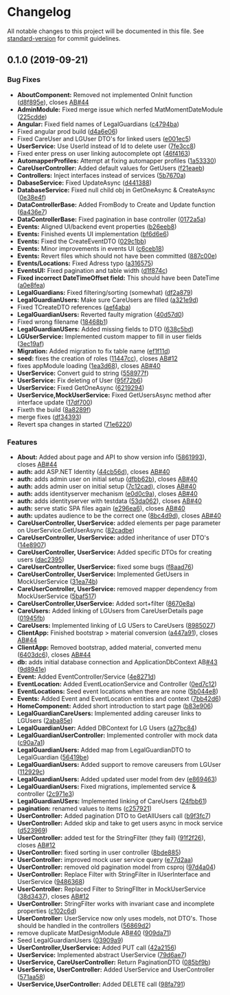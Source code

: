 # Changelog

All notable changes to this project will be documented in this file. See [standard-version](https://github.com/conventional-changelog/standard-version) for commit guidelines.

## 0.1.0 (2019-09-21)


### Bug Fixes

* **AboutComponent:** Removed not implemented OnInit function ([d8f895e](https://github.com/Brixel/Singer/commit/d8f895e)), closes [AB#44](https://github.com/Brixel/AB/issues/44)
* **AdminModule:** Fixed merge issue which nerfed MatMomentDateModule ([225cdde](https://github.com/Brixel/Singer/commit/225cdde))
* **Angular:** Fixed field names of LegalGuardians ([c4794ba](https://github.com/Brixel/Singer/commit/c4794ba))
* Fixed angular prod build ([d4a6e06](https://github.com/Brixel/Singer/commit/d4a6e06))
* Fixed CareUser and LGUser DTO's for linked users ([e001ec5](https://github.com/Brixel/Singer/commit/e001ec5))
* **UserService:** Use UserId instead of Id to delete user ([7fe3cc8](https://github.com/Brixel/Singer/commit/7fe3cc8))
* Fixed enter press on user linking autocomplete opt ([46f4163](https://github.com/Brixel/Singer/commit/46f4163))
* **AutomapperProfiles:** Attempt at fixing automapper profiles ([1a53330](https://github.com/Brixel/Singer/commit/1a53330))
* **CareUserController:** Added default values for GetUsers ([f21eaeb](https://github.com/Brixel/Singer/commit/f21eaeb))
* **Controllers:** Inject interfaces instead of services ([5b7670a](https://github.com/Brixel/Singer/commit/5b7670a))
* **DabaseService:** Fixed UpdateAsync ([d441388](https://github.com/Brixel/Singer/commit/d441388))
* **DatabaseService:** Fixed null child obj in GetOneAsync & CreateAsync ([0e38e4f](https://github.com/Brixel/Singer/commit/0e38e4f))
* **DataControllerBase:** Added FromBody to Create and Update function ([6a436e7](https://github.com/Brixel/Singer/commit/6a436e7))
* **DataControllerBase:** Fixed pagination in base controller ([0172a5a](https://github.com/Brixel/Singer/commit/0172a5a))
* **Events:** Aligned UI/backend event properties ([b26eeb8](https://github.com/Brixel/Singer/commit/b26eeb8))
* **Events:** Finished events UI implementation ([bf6d6e6](https://github.com/Brixel/Singer/commit/bf6d6e6))
* **Events:** Fixed the CreateEventDTO ([029c1bb](https://github.com/Brixel/Singer/commit/029c1bb))
* **Events:** Minor improvements in events UI ([c6ceb18](https://github.com/Brixel/Singer/commit/c6ceb18))
* **Events:** Revert files which should not have been committed ([887c00e](https://github.com/Brixel/Singer/commit/887c00e))
* **Events/Locations:** Fixed Adress typo ([a316575](https://github.com/Brixel/Singer/commit/a316575))
* **EventsUI:** Fixed pagination and table width ([d1f874c](https://github.com/Brixel/Singer/commit/d1f874c))
* **Fixed incorrect DateTimeOffset field:** This should have been DateTime ([a0e8fea](https://github.com/Brixel/Singer/commit/a0e8fea))
* **LegalGuardians:** Fixed filtering/sorting (somewhat) ([df2a879](https://github.com/Brixel/Singer/commit/df2a879))
* **LegalGuardianUsers:** Make sure CareUsers are filled ([a321e9d](https://github.com/Brixel/Singer/commit/a321e9d))
* Fixed TCreateDTO references ([aef4aba](https://github.com/Brixel/Singer/commit/aef4aba))
* **LegalGuardianUsers:** Reverted faulty migration ([40d57d0](https://github.com/Brixel/Singer/commit/40d57d0))
* Fixed wrong filename ([18468b1](https://github.com/Brixel/Singer/commit/18468b1))
* **LegalGuardianUSers:** Added missing fields to DTO ([638c5bd](https://github.com/Brixel/Singer/commit/638c5bd))
* **LGUserService:** Implemented custom mapper to fill in user fields ([3ec19af](https://github.com/Brixel/Singer/commit/3ec19af))
* **Migration:** Added migration to fix table name ([ef1f11d](https://github.com/Brixel/Singer/commit/ef1f11d))
* **seed:** fixes the creation of roles ([11447cc](https://github.com/Brixel/Singer/commit/11447cc)), closes [AB#12](https://github.com/Brixel/AB/issues/12)
* fixes appModule loading ([1ea3d68](https://github.com/Brixel/Singer/commit/1ea3d68)), closes [AB#40](https://github.com/Brixel/AB/issues/40)
* **UserService:** Convert guid to string ([558977f](https://github.com/Brixel/Singer/commit/558977f))
* **UserService:** Fix deleting of User ([95f72b6](https://github.com/Brixel/Singer/commit/95f72b6))
* **UserService:** Fixed GetOneAsync ([6219294](https://github.com/Brixel/Singer/commit/6219294))
* **UserService,MockUserService:** Fixed GetUsersAsync method after interface update ([17df700](https://github.com/Brixel/Singer/commit/17df700))
* Fixeth the build ([8a8289f](https://github.com/Brixel/Singer/commit/8a8289f))
* merge fixes ([df34393](https://github.com/Brixel/Singer/commit/df34393))
* Revert spa changes in started ([71e6220](https://github.com/Brixel/Singer/commit/71e6220))


### Features

* **About:** Added about page and API to show version info ([5861993](https://github.com/Brixel/Singer/commit/5861993)), closes [AB#44](https://github.com/Brixel/AB/issues/44)
* **auth:** add ASP.NET Identity ([44cb56d](https://github.com/Brixel/Singer/commit/44cb56d)), closes [AB#40](https://github.com/Brixel/AB/issues/40)
* **auth:** adds admin user on initial setup ([dfbb62b](https://github.com/Brixel/Singer/commit/dfbb62b)), closes [AB#40](https://github.com/Brixel/AB/issues/40)
* **auth:** adds admin user on initial setup ([7c12cad](https://github.com/Brixel/Singer/commit/7c12cad)), closes [AB#40](https://github.com/Brixel/AB/issues/40)
* **auth:** adds identityserver mechanism ([e0d0c9a](https://github.com/Brixel/Singer/commit/e0d0c9a)), closes [AB#40](https://github.com/Brixel/AB/issues/40)
* **auth:** adds identityserver with testdata ([53da062](https://github.com/Brixel/Singer/commit/53da062)), closes [AB#40](https://github.com/Brixel/AB/issues/40)
* **auth:** serve static SPA files again ([e296ea6](https://github.com/Brixel/Singer/commit/e296ea6)), closes [AB#40](https://github.com/Brixel/AB/issues/40)
* **auth:** updates audience to be the correct one ([8bc4d9d](https://github.com/Brixel/Singer/commit/8bc4d9d)), closes [AB#40](https://github.com/Brixel/AB/issues/40)
* **CareUserController, UserService:** added elements per page parameter on UserService.GetUserAsync ([82cadbe](https://github.com/Brixel/Singer/commit/82cadbe))
* **CareUserController, UserService:** added inheritance of user DTO's ([14e8907](https://github.com/Brixel/Singer/commit/14e8907))
* **CareUserController, UserService:** Added specific DTOs for creating users ([dac2395](https://github.com/Brixel/Singer/commit/dac2395))
* **CareUserController, UserService:** fixed some bugs ([f8aad76](https://github.com/Brixel/Singer/commit/f8aad76))
* **CareUserController, UserService:** Implemented GetUsers in MockUserService ([31ea74b](https://github.com/Brixel/Singer/commit/31ea74b))
* **CareUserController, UserService:** removed mapper dependency from MockUserService ([5baf517](https://github.com/Brixel/Singer/commit/5baf517))
* **CareUserController,UserService:** Added sort+filter ([8670e8a](https://github.com/Brixel/Singer/commit/8670e8a))
* **CareUsers:** Added linking of LGUsers from CareUserDetails page ([01945fb](https://github.com/Brixel/Singer/commit/01945fb))
* **CareUsers:** Implemented linking of LG USers to CareUsers ([8985027](https://github.com/Brixel/Singer/commit/8985027))
* **ClientApp:** Finished bootstrap > material conversion ([a447a91](https://github.com/Brixel/Singer/commit/a447a91)), closes [AB#44](https://github.com/Brixel/AB/issues/44)
* **ClientApp:** Removed bootstrap, added material, converted menu ([6403dc6](https://github.com/Brixel/Singer/commit/6403dc6)), closes [AB#44](https://github.com/Brixel/AB/issues/44)
* **db:** adds initial database connection and ApplicationDbContext AB[#43](https://github.com/Brixel/Singer/issues/43) ([9d8941e](https://github.com/Brixel/Singer/commit/9d8941e))
* **Event:** Added EventController/Service ([4e8271d](https://github.com/Brixel/Singer/commit/4e8271d))
* **EventLocation:** Added EventLocationService and Controller ([0ed7c12](https://github.com/Brixel/Singer/commit/0ed7c12))
* **EventLocations:** Seed event locations when there are none ([5b044e8](https://github.com/Brixel/Singer/commit/5b044e8))
* **Events:** Added Event and EventLocation entities and context ([7bb42d6](https://github.com/Brixel/Singer/commit/7bb42d6))
* **HomeComponent:** Added short introduction to start page ([b83e906](https://github.com/Brixel/Singer/commit/b83e906))
* **LegalGuardianCareUsers:** Implemented adding careuser links to LGUsers ([2aba85e](https://github.com/Brixel/Singer/commit/2aba85e))
* **LegalGuardianUser:** Added DBContext for LG Users ([a27bc84](https://github.com/Brixel/Singer/commit/a27bc84))
* **LegalGuardianUserController:** Implemented controller with mock data ([c90a7a1](https://github.com/Brixel/Singer/commit/c90a7a1))
* **LegalGuardianUsers:** Added  map from LegalGuardianDTO to LegalGuardian ([56419be](https://github.com/Brixel/Singer/commit/56419be))
* **LegalGuardianUsers:** Added support to remove careusers from LGUser ([112929c](https://github.com/Brixel/Singer/commit/112929c))
* **LegalGuardianUsers:** Added updated user model from dev ([e869463](https://github.com/Brixel/Singer/commit/e869463))
* **LegalGuardianUsers:** Fixed migrations, implemented service & controller ([2c971e3](https://github.com/Brixel/Singer/commit/2c971e3))
* **LegalGuardianUSers:** Implemented linking of CareUsers ([24fbb61](https://github.com/Brixel/Singer/commit/24fbb61))
* **pagination:** renamed values to items ([c257921](https://github.com/Brixel/Singer/commit/c257921))
* **UserController:** Added pagination DTO to GetAllUsers call ([b9f3fc7](https://github.com/Brixel/Singer/commit/b9f3fc7))
* **UserController:** Added skip and take to get users async in mock service ([d523969](https://github.com/Brixel/Singer/commit/d523969))
* **UserController:** added test for the StringFilter (they fail) ([91f2f26](https://github.com/Brixel/Singer/commit/91f2f26)), closes [AB#12](https://github.com/Brixel/AB/issues/12)
* **UserController:** fixed sorting in user controller ([8bde885](https://github.com/Brixel/Singer/commit/8bde885))
* **UserController:** improved mock user service query ([e77d2aa](https://github.com/Brixel/Singer/commit/e77d2aa))
* **UserController:** removed old pagination model from csproj ([97d4a04](https://github.com/Brixel/Singer/commit/97d4a04))
* **UserController:** Replace Filter<T> with StringFilter<T> in IUserInterface and UserService ([9486368](https://github.com/Brixel/Singer/commit/9486368))
* **UserController:** Replaced Filter<T> to StringFIlter<T> in MockUserService ([38d3437](https://github.com/Brixel/Singer/commit/38d3437)), closes [AB#12](https://github.com/Brixel/AB/issues/12)
* **UserController:** StringFilter works with invariant case and incomplete properties ([c102c6d](https://github.com/Brixel/Singer/commit/c102c6d))
* **UserController:** UserService now only uses models, not DTO's. Those should be handled in the controllers ([56869d2](https://github.com/Brixel/Singer/commit/56869d2))
* remove duplicate MatDesignModule AB[#40](https://github.com/Brixel/Singer/issues/40) ([909da71](https://github.com/Brixel/Singer/commit/909da71))
* Seed LegalGuardianUsers ([03909a9](https://github.com/Brixel/Singer/commit/03909a9))
* **UserController,UserService:** Added PUT call ([42a2156](https://github.com/Brixel/Singer/commit/42a2156))
* **UserService:** Implemented abstract UserService ([79d6ae7](https://github.com/Brixel/Singer/commit/79d6ae7))
* **UserService, CareUserController:** Return PaginationDTO ([085bf9b](https://github.com/Brixel/Singer/commit/085bf9b))
* **UserService, UserController:** Added UserService and UserController ([571aa58](https://github.com/Brixel/Singer/commit/571aa58))
* **UserService,UserController:** Added DELETE call ([98fa791](https://github.com/Brixel/Singer/commit/98fa791))
